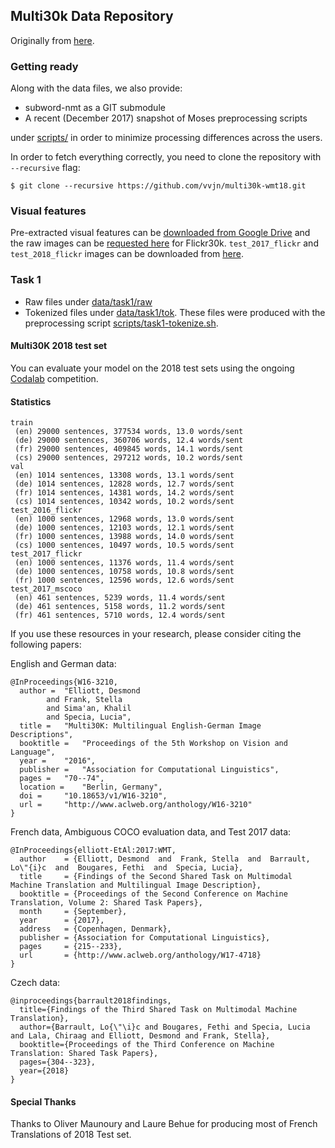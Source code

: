 Multi30k Data Repository
--

Originally from [here](https://github.com/multi30k/dataset.git).

### Getting ready

Along with the data files, we also provide:
  - subword-nmt as a GIT submodule
  - A recent (December 2017) snapshot of Moses preprocessing scripts

under [scripts/](scripts/) in order to minimize processing differences across
the users.

In order to fetch everything correctly, you need to clone the repository with `--recursive` flag:

```
$ git clone --recursive https://github.com/vvjn/multi30k-wmt18.git
```

### Visual features

Pre-extracted visual features can be [downloaded from Google Drive](https://drive.google.com/drive/folders/1I2ufg3rTva3qeBkEc-xDpkESsGkYXgCf?usp=sharing) and the raw images can be [requested here](https://forms.illinois.edu/sec/229675) for Flickr30k. `test_2017_flickr` and `test_2018_flickr` images can be downloaded from [here](https://drive.google.com/drive/folders/1kfgmYFL5kup51ET7WQNxYmKCvwz_Hjkt).

### Task 1

- Raw files under [data/task1/raw](data/task1/raw)
- Tokenized files under [data/task1/tok](data/task1/tok). These files were
  produced with the preprocessing script [scripts/task1-tokenize.sh](scripts/task1-tokenize.sh).

#### Multi30K 2018 test set

You can evaluate your model on the 2018 test sets using the ongoing [Codalab](https://competitions.codalab.org/competitions/19917) competition.

#### Statistics

```
train
 (en) 29000 sentences, 377534 words, 13.0 words/sent
 (de) 29000 sentences, 360706 words, 12.4 words/sent
 (fr) 29000 sentences, 409845 words, 14.1 words/sent
 (cs) 29000 sentences, 297212 words, 10.2 words/sent
val
 (en) 1014 sentences, 13308 words, 13.1 words/sent
 (de) 1014 sentences, 12828 words, 12.7 words/sent
 (fr) 1014 sentences, 14381 words, 14.2 words/sent
 (cs) 1014 sentences, 10342 words, 10.2 words/sent
test_2016_flickr
 (en) 1000 sentences, 12968 words, 13.0 words/sent
 (de) 1000 sentences, 12103 words, 12.1 words/sent
 (fr) 1000 sentences, 13988 words, 14.0 words/sent
 (cs) 1000 sentences, 10497 words, 10.5 words/sent
test_2017_flickr
 (en) 1000 sentences, 11376 words, 11.4 words/sent
 (de) 1000 sentences, 10758 words, 10.8 words/sent
 (fr) 1000 sentences, 12596 words, 12.6 words/sent
test_2017_mscoco
 (en) 461 sentences, 5239 words, 11.4 words/sent
 (de) 461 sentences, 5158 words, 11.2 words/sent
 (fr) 461 sentences, 5710 words, 12.4 words/sent
```
If you use these resources in your research, please consider citing the following papers:

English and German data:
```
@InProceedings{W16-3210,
  author = 	"Elliott, Desmond
		and Frank, Stella
		and Sima'an, Khalil
		and Specia, Lucia",
  title = 	"Multi30K: Multilingual English-German Image Descriptions",
  booktitle = 	"Proceedings of the 5th Workshop on Vision and Language",
  year = 	"2016",
  publisher = 	"Association for Computational Linguistics",
  pages = 	"70--74",
  location = 	"Berlin, Germany",
  doi = 	"10.18653/v1/W16-3210",
  url = 	"http://www.aclweb.org/anthology/W16-3210"
}
```

French data, Ambiguous COCO evaluation data, and Test 2017 data:
```
@InProceedings{elliott-EtAl:2017:WMT,
  author    = {Elliott, Desmond  and  Frank, Stella  and  Barrault, Lo\"{i}c  and  Bougares, Fethi  and  Specia, Lucia},
  title     = {Findings of the Second Shared Task on Multimodal Machine Translation and Multilingual Image Description},
  booktitle = {Proceedings of the Second Conference on Machine Translation, Volume 2: Shared Task Papers},
  month     = {September},
  year      = {2017},
  address   = {Copenhagen, Denmark},
  publisher = {Association for Computational Linguistics},
  pages     = {215--233},
  url       = {http://www.aclweb.org/anthology/W17-4718}
}
```

Czech data:
```
@inproceedings{barrault2018findings,
  title={Findings of the Third Shared Task on Multimodal Machine Translation},
  author={Barrault, Lo{\"\i}c and Bougares, Fethi and Specia, Lucia and Lala, Chiraag and Elliott, Desmond and Frank, Stella},
  booktitle={Proceedings of the Third Conference on Machine Translation: Shared Task Papers},
  pages={304--323},
  year={2018}
}
```

#### Special Thanks
Thanks to Oliver Maunoury and Laure Behue for producing most of French Translations of 2018 Test set.
